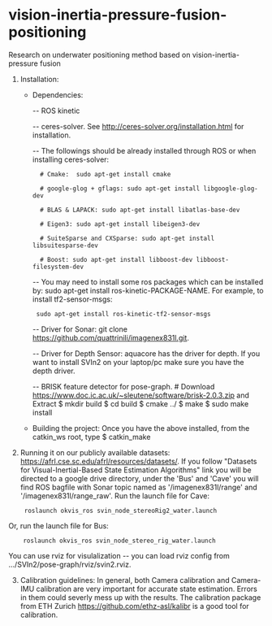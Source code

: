 # vision-inertia-pressure-fusion-positioning
Research on underwater positioning method based on   vision-inertia-pressure fusion

1. Installation:

    -  Dependencies:

        -- ROS kinetic
        
        -- ceres-solver. See http://ceres-solver.org/installation.html for installation.
        
        -- The followings should be already installed through ROS or when installing ceres-solver:
        
             # Cmake:  sudo apt-get install cmake
             
             # google-glog + gflags: sudo apt-get install libgoogle-glog-dev
             
             # BLAS & LAPACK: sudo apt-get install libatlas-base-dev
             
             # Eigen3: sudo apt-get install libeigen3-dev
             
             # SuiteSparse and CXSparse: sudo apt-get install  libsuitesparse-dev 
             
             # Boost: sudo apt-get install libboost-dev libboost-filesystem-dev

        -- You may need to install some ros packages which can be installed by: sudo apt-get install ros-kinetic-PACKAGE-NAME. For example, to install tf2-sensor-msgs: 
        
            sudo apt-get install ros-kinetic-tf2-sensor-msgs
        
        
        -- Driver for Sonar: git clone https://github.com/quattrinili/imagenex831l.git.
        
        -- Driver for Depth Sensor: aquacore has the driver for depth. If you want to install SVIn2 on your laptop/pc make sure you have the depth driver. 
        
        -- BRISK feature detector for pose-graph.
             # Download https://www.doc.ic.ac.uk/~sleutene/software/brisk-2.0.3.zip and Extract
            $ mkdir build
            $ cd build 
            $ cmake ../
            $ make 
            $ sudo make install  
            
            
    -  Building the project:
        Once you have the above installed, from the catkin_ws root, type
        $ catkin_make
        




2. Running it on our publicly available datasets: https://afrl.cse.sc.edu/afrl/resources/datasets/. If you follow "Datasets for Visual-Inertial-Based State Estimation Algorithms" link you will be directed to a google drive directory,  under the 'Bus' and 'Cave' you will find ROS bagfile with Sonar topic named as '/imagenex831l/range' and  '/imagenex831l/range_raw'. Run the launch file for Cave: 

        roslaunch okvis_ros svin_node_stereoRig2_water.launch
        
Or, run the launch file for Bus: 

        roslaunch okvis_ros svin_node_stereo_rig_water.launch

You can use rviz for visulalization -- you can load rviz config from .../SVIn2/pose-graph/rviz/svin2.rviz.       



3. Calibration guidelines:
    In general, both Camera calibration and Camera-IMU calibration are very important for accurate state estimation. Errors in them could severly mess up with the results. The calibration package from ETH Zurich https://github.com/ethz-asl/kalibr is a good tool for calibration.
